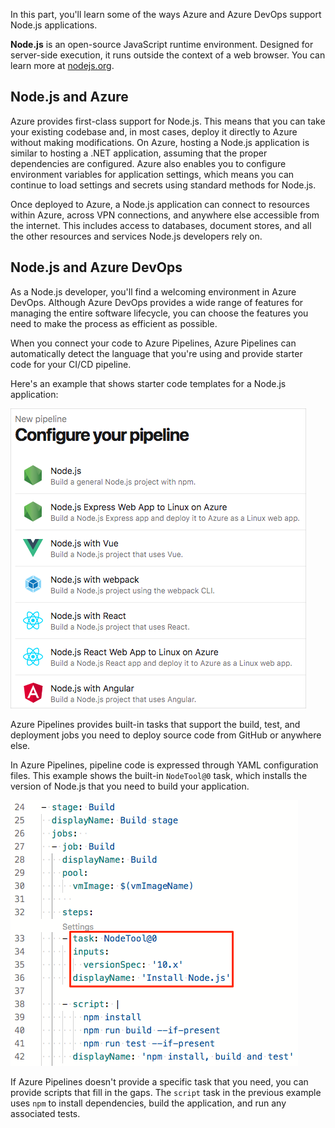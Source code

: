 In this part, you'll learn some of the ways Azure and Azure DevOps support Node.js applications.

**Node.js** is an open-source JavaScript runtime environment. Designed for server-side execution, it runs outside the context of a web browser. You can learn more at [nodejs.org](https://nodejs.org?azure-portal=true).

## Node.js and Azure

Azure provides first-class support for Node.js. This means that you can take your existing codebase and, in most cases, deploy it directly to Azure without making modifications. On Azure, hosting a Node.js application is similar to hosting a .NET application, assuming that the proper dependencies are configured. Azure also enables you to configure environment variables for application settings, which means you can continue to load settings and secrets using standard methods for Node.js.

Once deployed to Azure, a Node.js application can connect to resources within Azure, across VPN connections, and anywhere else accessible from the internet. This includes access to databases, document stores, and all the other resources and services Node.js developers rely on.

## Node.js and Azure DevOps

As a Node.js developer, you'll find a welcoming environment in Azure DevOps. Although Azure DevOps provides a wide range of features for managing the entire software lifecycle, you can choose the features you need to make the process as efficient as possible.

When you connect your code to Azure Pipelines, Azure Pipelines can automatically detect the language that you're using and provide starter code for your CI/CD pipeline.

Here's an example that shows starter code templates for a Node.js application:

![A screenshot of Azure Pipelines showing a list of starter projects for Node.js.](../media/2-configure-pipeline-nodejs.png)

Azure Pipelines provides built-in tasks that support the build, test, and deployment jobs you need to deploy source code from GitHub or anywhere else.

In Azure Pipelines, pipeline code is expressed through YAML configuration files. This example shows the built-in `NodeTool@0` task, which installs the version of Node.js that you need to build your application.

![A screenshot of Azure Pipelines showing starter code for the Node.js project.](../media/2-starter-code-nodejs.png)

If Azure Pipelines doesn't provide a specific task that you need, you can provide scripts that fill in the gaps. The `script` task in the previous example uses `npm` to install dependencies, build the application, and run any associated tests.
